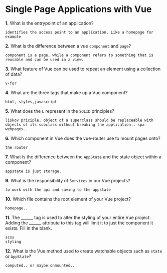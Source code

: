 # Single Page Applications with Vue

**1.** What is the entrypoint of an application?
<!-- enter you answer in the space below -->
```
identifies the access point to an application. Like a homepage for example

```
**2.** What is the difference between a vue `component` and `page`?
<!-- enter you answer in the space below -->
```
component is a page, while a component refers to something that is reusable and can be used in a view.

```
**3.** What feature of Vue can be used to repeat an element using a collection of data?
<!-- enter you answer in the space below -->
```
v-for

```
**4.** What are the three tags that make up a Vue component?
<!-- enter you answer in the space below -->
```
html, styles,javascript
```
**5.** What does the `L` represent in the `SOLID` principles?
<!-- enter you answer in the space below -->
```
liskov priciple, object of a superclass should be replaceable with objects of its subclass without breaking the application.. spa webpages.. 
```
**6.** Which component in Vue does the vue-router use to mount pages onto?
<!-- enter you answer in the space below -->
```
the router

```
**7.** What is the difference between the `AppState` and the state object within a component?
<!-- enter you answer in the space below -->
```
appstate is just storage. 

```
**9.** What is the responsibility of `Services` in our Vue projects?
<!-- enter you answer in the space below -->
```
to work with the api and saving to the appstate

```
**10.** Which file contains the root element of your Vue project?
<!-- enter you answer in the space below -->
```
homepage.. 

```
**11.** The ______ tag is used to alter the styling of your entire Vue project.  Adding the ______ attribute to this tag will limit it to just the component it exists.  Fill in the blank.
<!-- enter you answer in the space below -->
```
scss
styling
```
**12.** What is the Vue method used to create watchable objects such as `state` or `AppState`?
<!-- enter you answer in the space below -->
```
computed.. or maybe onmounted.. 

```